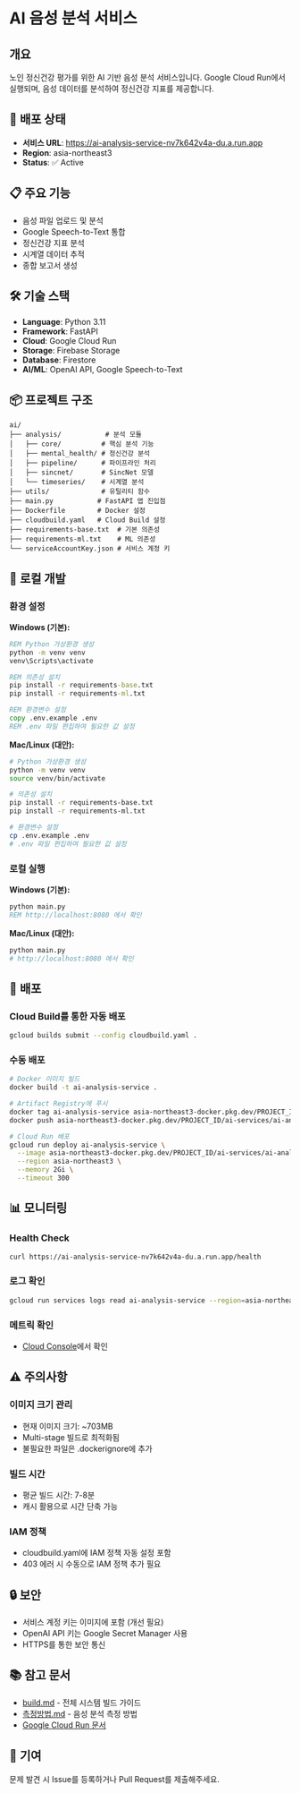 # AI 음성 분석 서비스

## 개요
노인 정신건강 평가를 위한 AI 기반 음성 분석 서비스입니다. Google Cloud Run에서 실행되며, 음성 데이터를 분석하여 정신건강 지표를 제공합니다.

## 🚀 배포 상태
- **서비스 URL**: https://ai-analysis-service-nv7k642v4a-du.a.run.app
- **Region**: asia-northeast3
- **Status**: ✅ Active

## 📋 주요 기능
- 음성 파일 업로드 및 분석
- Google Speech-to-Text 통합
- 정신건강 지표 분석
- 시계열 데이터 추적
- 종합 보고서 생성

## 🛠️ 기술 스택
- **Language**: Python 3.11
- **Framework**: FastAPI
- **Cloud**: Google Cloud Run
- **Storage**: Firebase Storage
- **Database**: Firestore
- **AI/ML**: OpenAI API, Google Speech-to-Text

## 📦 프로젝트 구조
```
ai/
├── analysis/           # 분석 모듈
│   ├── core/          # 핵심 분석 기능
│   ├── mental_health/ # 정신건강 분석
│   ├── pipeline/      # 파이프라인 처리
│   ├── sincnet/       # SincNet 모델
│   └── timeseries/    # 시계열 분석
├── utils/             # 유틸리티 함수
├── main.py           # FastAPI 앱 진입점
├── Dockerfile        # Docker 설정
├── cloudbuild.yaml   # Cloud Build 설정
├── requirements-base.txt  # 기본 의존성
├── requirements-ml.txt    # ML 의존성
└── serviceAccountKey.json # 서비스 계정 키
```

## 🔧 로컬 개발

### 환경 설정

**Windows (기본):**
```cmd
REM Python 가상환경 생성
python -m venv venv
venv\Scripts\activate

REM 의존성 설치
pip install -r requirements-base.txt
pip install -r requirements-ml.txt

REM 환경변수 설정
copy .env.example .env
REM .env 파일 편집하여 필요한 값 설정
```

**Mac/Linux (대안):**
```bash
# Python 가상환경 생성
python -m venv venv
source venv/bin/activate

# 의존성 설치
pip install -r requirements-base.txt
pip install -r requirements-ml.txt

# 환경변수 설정
cp .env.example .env
# .env 파일 편집하여 필요한 값 설정
```

### 로컬 실행

**Windows (기본):**
```cmd
python main.py
REM http://localhost:8080 에서 확인
```

**Mac/Linux (대안):**
```bash
python main.py
# http://localhost:8080 에서 확인
```

## 🚀 배포

### Cloud Build를 통한 자동 배포
```bash
gcloud builds submit --config cloudbuild.yaml .
```

### 수동 배포
```bash
# Docker 이미지 빌드
docker build -t ai-analysis-service .

# Artifact Registry에 푸시
docker tag ai-analysis-service asia-northeast3-docker.pkg.dev/PROJECT_ID/ai-services/ai-analysis-service
docker push asia-northeast3-docker.pkg.dev/PROJECT_ID/ai-services/ai-analysis-service

# Cloud Run 배포
gcloud run deploy ai-analysis-service \
  --image asia-northeast3-docker.pkg.dev/PROJECT_ID/ai-services/ai-analysis-service \
  --region asia-northeast3 \
  --memory 2Gi \
  --timeout 300
```

## 📊 모니터링

### Health Check
```bash
curl https://ai-analysis-service-nv7k642v4a-du.a.run.app/health
```

### 로그 확인
```bash
gcloud run services logs read ai-analysis-service --region=asia-northeast3
```

### 메트릭 확인
- [Cloud Console](https://console.cloud.google.com/run/detail/asia-northeast3/ai-analysis-service)에서 확인

## ⚠️ 주의사항

### 이미지 크기 관리
- 현재 이미지 크기: ~703MB
- Multi-stage 빌드로 최적화됨
- 불필요한 파일은 .dockerignore에 추가

### 빌드 시간
- 평균 빌드 시간: 7-8분
- 캐시 활용으로 시간 단축 가능

### IAM 정책
- cloudbuild.yaml에 IAM 정책 자동 설정 포함
- 403 에러 시 수동으로 IAM 정책 추가 필요

## 🔒 보안
- 서비스 계정 키는 이미지에 포함 (개선 필요)
- OpenAI API 키는 Google Secret Manager 사용
- HTTPS를 통한 보안 통신

## 📚 참고 문서
- [build.md](../build.md) - 전체 시스템 빌드 가이드
- [측정방법.md](./측정방법.md) - 음성 분석 측정 방법
- [Google Cloud Run 문서](https://cloud.google.com/run/docs)

## 🤝 기여
문제 발견 시 Issue를 등록하거나 Pull Request를 제출해주세요.